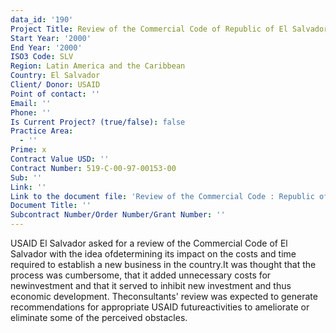 ```yaml
---
data_id: '190'
Project Title: Review of the Commercial Code of Republic of El Salvador
Start Year: '2000'
End Year: '2000'
ISO3 Code: SLV
Region: Latin America and the Caribbean
Country: El Salvador
Client/ Donor: USAID
Point of contact: ''
Email: ''
Phone: ''
Is Current Project? (true/false): false
Practice Area:
  - ''
Prime: x
Contract Value USD: ''
Contract Number: 519-C-00-97-00153-00
Sub: ''
Link: ''
Link to the document file: 'Review of the Commercial Code : Republic of El Salvador'
Document Title: ''
Subcontract Number/Order Number/Grant Number: ''
---
```


USAID El Salvador asked for a review of the Commercial Code of El Salvador with the idea ofdetermining its impact on the costs and time required to establish a new business in the country.It was thought that the process was cumbersome, that it added unnecessary costs for newinvestment and that it served to inhibit new investment and thus economic development. Theconsultants' review was expected to generate recommendations for appropriate USAID futureactivities to ameliorate or eliminate some of the perceived obstacles.